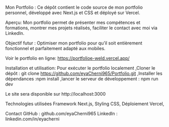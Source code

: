 Mon Portfolio : 
Ce dépôt contient le code source de mon portfolio personnel, développé avec Next.js et CSS et déployé sur Vercel.

Aperçu: 
Mon portfolio permet de
présenter mes compétences et formations,
montrer mes projets réalisés,
faciliter le contact avec moi via  LinkedIn.

Objectif futur : Optimiser mon portfolio pour qu’il soit entièrement fonctionnel et parfaitement adapté aux mobiles.

Voir le portfolio en ligne: https://portfolioe-weld.vercel.app/

Installation et utilisation:
Pour exécuter le portfolio localement 
,Cloner le dépôt :  git clone https://github.com/eyaCherni965/Portfolio.git 
,Installer les dépendances :npm install
,lancer le serveur de développement : npm run dev

Le site sera disponible sur http://localhost:3000

Technologies utilisées
Framework  Next.js,
Styling  CSS,
Déploiement  Vercel,

Contact
GitHub : github.com/eyaCherni965
LinkedIn : linkedin.com/in/eyacherni
